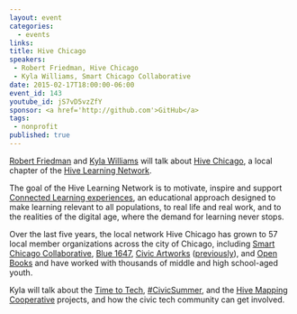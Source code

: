 ```yaml
---
layout: event
categories: 
  - events
links:
title: Hive Chicago
speakers: 
 - Robert Friedman, Hive Chicago
 - Kyla Williams, Smart Chicago Collaborative
date: 2015-02-17T18:00:00-06:00
event_id: 143
youtube_id: jS7vD5vzZfY
sponsor: <a href='http://github.com'>GitHub</a>
tags: 
 - nonprofit
published: true
---
```


[Robert Friedman](https://twitter.com/omnignorant) and [Kyla Williams](https://twitter.com/SmartChgoKyla) will talk about [Hive Chicago](http://hivechicago.org/), a local chapter of the [Hive Learning Network](http://hivelearningnetworks.org/). 

The goal of the Hive Learning Network is to motivate, inspire and support [Connected Learning experiences](http://connectedlearning.tv/what-is-connected-learning), an educational approach designed to make learning relevant to all populations, to real life and real work, and to the realities of the digital age, where the demand for learning never stops.

Over the last five years, the local network Hive Chicago has grown to 57 local member organizations across the city of Chicago, including [Smart Chicago Collaborative](http://smartchicagocollaborative.org/), [Blue 1647](http://www.blue1647.com/), [Civic Artworks](http://www.civicartworks.com/) ([previously](http://chihacknight.org/events/2014/05/13/civic-artworks.html)), and [Open Books](http://www.open-books.org/) and have worked with thousands of middle and high school-aged youth. 

Kyla will talk about the [Time to Tech](http://www.smartchicagocollaborative.org/work/education/time-to-tech/), [#CivicSummer](http://www.smartchicagocollaborative.org/work/education/civicsummer/), and the [Hive Mapping Cooperative](http://www.smartchicagocollaborative.org/work/education/hive-mapping-cooperative/) projects, and how the civic tech community can get involved.